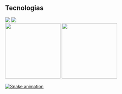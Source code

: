 ## Tecnologias


          
          







<div>
<a href="https://instagram.com/eduzinho2" target="_blank"><img src="https://img.shields.io/badge/-Instagram-%23E4405F?style=for-the-badge&logo=instagram&logoColor=white" target="_blank"></a>
<a href="https://www.linkedin.com/in/eduardo-garcia-50475b190" target="_blank"><img src="https://img.shields.io/badge/-LinkedIn-%230077B5?style=for-the-badge&logo=linkedin&logoColor=white" target="_blank"></a>   
</div>


<div>
<a href="https://github.com/zEduGarcia">
<img height="180em" src="https://github-readme-stats.vercel.app/api/top-langs/?username=zEduGarcia&layout=compact&langs_count=7&theme=dracula"/>
<img height="180em" src="https://github-readme-stats.vercel.app/api?username=zEduGarcia&show_icons=true&theme=dracula&include_all_commits=true&count_private=true"/>
</div>
          
          
 ![Snake animation](https://github.com/zEduGarcia/blob/output/github-contribution-grid-snake.svg)
